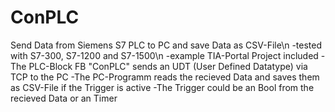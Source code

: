 # ConPLC
Send Data from Siemens S7 PLC to PC and save Data as CSV-File\n
-tested with S7-300, S7-1200 and S7-1500\n
-example TIA-Portal Project included
-The PLC-Block FB "ConPLC" sends an UDT (User Defined Datatype) via TCP to the PC
-The PC-Programm reads the recieved Data and saves them as CSV-File if the Trigger is active
-The Trigger could be an Bool from the recieved Data or an Timer

